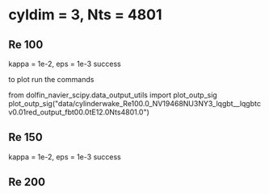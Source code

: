 cyldim = 3, Nts = 4801
======================

Re 100
------
kappa = 1e-2, eps = 1e-3
success

 to plot run the commands 

from dolfin_navier_scipy.data_output_utils import plot_outp_sig
plot_outp_sig("data/cylinderwake_Re100.0_NV19468NU3NY3_lqgbt__lqgbtcv0.01red_output_fbt00.0tE12.0Nts4801.0")

Re 150
------
kappa = 1e-2, eps = 1e-3
success

Re 200
------

